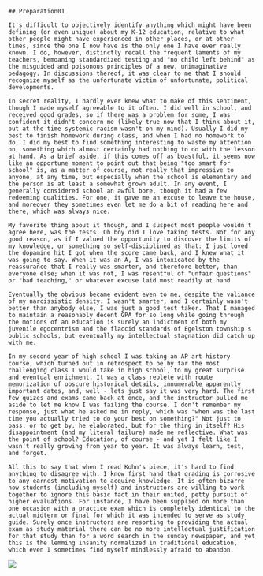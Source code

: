     ## Preparation01
    
    It's difficult to objectively identify anything which might have been defining (or even unique) about my K-12 education, relative to what other people might have experienced in other places, or at other times, since the one I now have is the only one I have ever really known. I do, however, distinctly recall the frequent laments of my teachers, bemoaning standardized testing and "no child left behind" as the misguided and poisonous principles of a new, unimaginative pedagogy. In discussions thereof, it was clear to me that I should recognize myself as the unfortunate victim of unfortunate, political developments. 
    
    In secret reality, I hardly ever knew what to make of this sentiment, though I made myself agreeable to it often. I did well in school, and received good grades, so if there was a problem for some, I was confident it didn't concern me (likely true now that I think about it, but at the time systemic racism wasn't on my mind). Usually I did my best to finish homework during class, and when I had no homework to do, I did my best to find something interesting to waste my attention on, something which almost certainly had nothing to do with the lesson at hand. As a brief aside, if this comes off as boastful, it seems now like an opportune moment to point out that being "too smart for school" is, as a matter of course, not really that impressive to anyone, at any time, but especially when the school is elementary and the person is at least a somewhat grown adult. In any event, I generally considered school an awful bore, though it had a few redeeming qualities. For one, it gave me an excuse to leave the house, and moreover they sometimes even let me do a bit of reading here and there, which was always nice. 
    
    My favorite thing about it though, and I suspect most people wouldn't agree here, was the tests. Oh boy did I love taking tests. Not for any good reason, as if I valued the opportunity to discover the limits of my knowledge, or something so self-disciplined as that: I just loved the dopamine hit I got when the score came back, and I knew what it was going to say. When it was an A, I was intoxicated by the reassurance that I really was smarter, and therefore better, than everyone else; when it was not, I was resentful of "unfair questions" or "bad teaching," or whatever excuse laid most readily at hand. 
    
    Eventually the obvious became evident even to me, despite the valiance of my narcissistic density. I wasn't smarter, and I certainly wasn't better than anybody else, I was just a good test taker. That I managed to maintain a reasonably decent GPA for so long while going through the motions of an education is surely an indictment of both my juvenile egocentrism and the flaccid standards of Egelston township's public schools, but eventually my intellectual stagnation did catch up with me.
    
    In my second year of high school I was taking an AP art history course, which turned out in retrospect to be by far the most challenging class I would take in high school, to my great surprise and eventual enrichment. It was a class replete with route memorization of obscure historical details, innumerable apparently important dates, and, well - lets just say it was very hard. The first few quizes and exams came back at once, and the instructor pulled me aside to let me know I was failing the course. I don't remember my response, just what he asked me in reply, which was "when was the last time you actually tried to do your best on something?" Not just to pass, or to get by, he elaborated, but for the thing in itself? His disappointment (and my literal failure) made me reflective. What was the point of school? Education, of course - and yet I felt like I wasn't really growing from year to year. It was always learn, test, and forget. 
    
    All this to say that when I read Kohn's piece, it's hard to find anything to disagree with. I know first hand that grading is corrosive to any earnest motivation to acquire knowledge. It is often bizarre how students (including myself) and instructors are willing to work together to ignore this basic fact in their united, petty pursuit of higher evaluations. For instance, I have been supplied on more than one occasion with a practice exam which is completely identical to the actual midterm or final for which it was intended to serve as study guide. Surely once instructors are resorting to providing the actual exam as study material there can be no more intellectual justification for that study than for a word search in the sunday newspaper, and yet this is the lemming insanity normalized in traditional education, which even I sometimes find myself mindlessly afraid to abandon.

![](https://64.media.tumblr.com/b494d95bf5c10a3785b2af2b05aae9f5/tumblr_oy9bzwdncw1s5k7k3o1_r1_400.gif)
